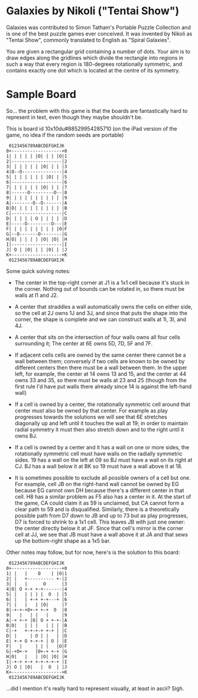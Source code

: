 # Galaxies by Nikoli ("Tentai Show")
Galaxies was contributed to Simon Tatham's Portable Puzzle Collection and is one
of the best puzzle games ever conceived. It was invented by Nikoli as "Tentai
Show", commonly translated to English as "Spiral Galaxies".

You are given a rectangular grid containing a number of dots. Your aim is to
draw edges along the gridlines which divide the rectangle into regions in such a
way that every region is 180-degrees rotationally symmetric, and contains
exactly one dot which is located at the centre of its symmetry.

# Sample Board

So... the problem with this game is that the boards are fantastically hard to
represent in text, even though they maybe shouldn't be.

This is board id 10x10du#88529954285710 (on the iPad version of the game, no
idea if the random seeds are portable)

     0123456789ABCDEFGHIJK
    0+-------------------+0
    1| | | | | |O| | | |O|1
    2|-------------------|2
    3| | | | | | |O| | | |3
    4|O--O---------------|4
    5| | | | | | | |O| | |5
    6|-------------------|6
    7| | | | | | |O| | | |7
    8|------O---------O--|8
    9| | | | | | | | | | |9
    A|--------O--O-------|A
    B|O| | | | | | | | | |B
    C|-------------------|C
    D| | | | | O | | | | |D
    E|-----O---------O---|E
    F| | | | | | | | | |O|F
    G|--O-------O--------|G
    H|O| | | | | |O| |O| |H
    I|-------------------|I
    J| O | |O| | | |O| | |J
    K+-------------------+K
     0123456789ABCDEFGHIJK

Some quick solving notes:

* The center in the top-right corner at J1 is a 1x1 cell because it's stuck in
  the corner. Nothing out of bounds can be rotated in, so there must be walls at
  I1 and J2.

* A center that straddles a wall automatically owns the cells on either side, so
  the cell at 2J owns 1J and 3J, and since that puts the shape into the corner,
  the shape is complete and we can construct walls at 1I, 3I, and 4J.

* A center that sits on the intersection of four walls owns all four cells
  surrounding it; The center at 6E owns 5D, 7D, 5F and 7F.

* If adjacent cells cells are owned by the same center there cannot be a wall
  between them; conversely if two cells are known to be owned by different
  centers then there must be a wall between them. In the upper left, for
  example, the center at 14 owns 13 and 15, and the center at 44 owns 33 and 35,
  so there must be walls at 23 and 25 (though from the first rule I'd have put
  walls there already since 14 is against the left-hand wall)

* If a cell is owned by a center, the rotationally symmetric cell around that
  center must also be owned by that center. For example as play progresses
  towards the solutions we will see that 6E stretches diagonally up and left
  until it touches the wall at 19; in order to maintain radial symmetry it must
  then also stretch down and to the right until it owns BJ.

* If a cell is owned by a center and it has a wall on one or more sides, the
  rotationally symmetric cell must have walls on the radially symmetric
  sides. 19 has a wall on the left at 09 so BJ must have a wall on its right at
  CJ. BJ has a wall below it at BK so 19 must have a wall above it at 18.

* It is sometimes possible to exclude all possible owners of a cell but one. For
  example, cell JB on the right-hand wall cannot be owned by EG because EG
  cannot own DH because there's a different center in that cell. H8 has a
  similar problem as F5 also has a center in it. At the start of the game, CA
  could claim it as 59 is unclaimed, but CA cannot form a clear path to 59 and
  is disqualified. Similarly, there is a theoretically possible path from D7
  down to JB and up to 73 but as play progresses, D7 is forced to shrink to a
  1x1 cell. This leaves JB with just one owner: the center directly below it at
  JF. Since that cell's mirror is the corner cell at JJ, we see that JB
  must have a wall above it at JA and that sews up the bottom-right shape as a
  1x5 bar.

Other notes may follow, but for now, here's is the solution to this board:

     0123456789ABCDEFGHIJK
    0+-------------------+0
    1| |   |    O    | |O|1
    2| |   +---------- +-|2
    3| |   |      O      |3
    4|O| O +-+ +-+-------|4
    5| |   | | | |  O  | |5
    6| |   | +-+ +-+---+ |6
    7| |   |   | |O|     |7
    8|-+-+-+O+-+ +-+  O  |8
    9|   |   | |   |     |9
    A|-+ +-+ |O| O + +-+-|A
    B|O|   | | |   | | | |B
    C|-+   +-+-+-+ +-+ | |C
    D| |     | O | |   | |D
    E| +-+ O +-+-+ | O | |E
    F|   |     | | |   |O|F
    G|-+O+-+   |O+-+ +-+ |G
    H|O|   |   | |O| |O| |H
    I|-+-+ +-+ +-+-+-+-+ |I
    J| O | |O|   |  O  | |J
    K+-------------------+K
     0123456789ABCDEFGHIJK

...did I mention it's really hard to represent visually, at least in ascii?
Sigh.
